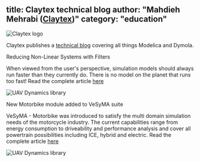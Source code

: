 title: Claytex technical blog
author: "Mahdieh Mehrabi ([Claytex](https://www.claytex.com/))"
category: "education"
---

![Claytex logo](https://www.claytex.com/wp-content/uploads/2016/04/claytex-logo.png "Claytex logo")

Claytex publishes a [technical blog]( https://www.claytex.com/blog/) covering all things Modelica and Dymola.  

Reducing Non-Linear Systems with Filters

When viewed from the user's perspective, simulation models should always run faster than they currently do. There is no model on the planet that runs too fast! Read the complete article [here]( https://www.claytex.com/tech-blog/reducing-non-linear-systems-with-filters/)

![UAV Dynamics library]( https://www.claytex.com/wp-content/uploads/2020/12/Modelica-NL_Dec20_Reducing-Non-Linear-Systems-with-Filters.png " Reducing Non-Linear Systems with Filters ")

New Motorbike module added to VeSyMA suite

VeSyMA - Motorbike was introduced to satisfy the multi domain simulation needs of the motorcycle industry. The current capabilities range from energy consumption to driveability and performance analysis and cover all powertrain possibilities including ICE, hybrid and electric. Read the complete article [here](https://www.claytex.com/tech-blog/new-motorbike-module-added-to-vesyma-suite/)

![UAV Dynamics library]( https://www.claytex.com/wp-content/uploads/2020/07/Whole-motorbike-experiment-diagram.png " New Motorbike module added to VeSyMA suite ")
